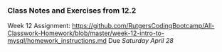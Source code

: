 ### Class Notes and Exercises from 12.2

Week 12 Assignment:
https://github.com/RutgersCodingBootcamp/All-Classwork-Homework/blob/master/week-12-intro-to-mysql/homework_instructions.md
Due *Saturday April 28*
